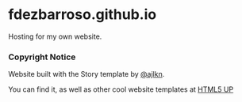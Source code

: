 # fdezbarroso.github.io
Hosting for my own website.

### Copyright Notice
Website built with the Story template by [@ajlkn](https://x.com/ajlkn).

You can find it, as well as other cool website templates at [HTML5 UP](https://html5up.net/)
